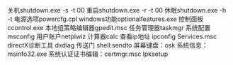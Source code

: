关机shutdown.exe -s -t 00
重启shutdown.exe -r -t 00
休眠shutdown.exe -h -t 
电源选项powercfg.cpl
windows功能optionalfeatures.exe
控制面板ccontrol.exe
本地组策略编辑器gpedit.msc
任务管理器taskmgr
系统配置msconfig
用户账户netplwiz
计算器calc
查看ip地址 ipconfig
Services.msc
directX诊断工具 dxdiag
传送门 shell:sendto
屏幕键盘：osk
系统信息：msinfo32.exe
系统认证证书编辑：certmgr.msc
lpksetup
